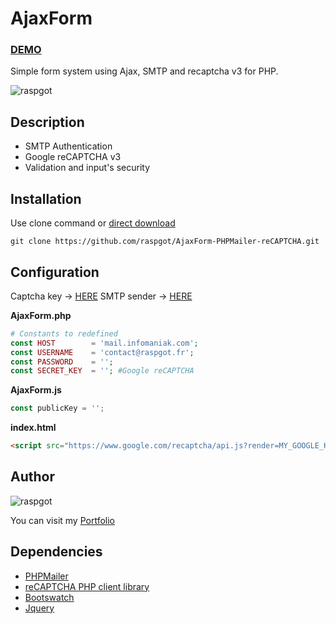 
# AjaxForm

### [DEMO](https://dev.raspgot.fr/github/contact-form-recaptcha-v3)
Simple form system using Ajax, SMTP and recaptcha v3 for PHP.

![raspgot](https://dev.raspgot.fr/github/contact-form-recaptcha-v3/screen.png)

## Description
* SMTP Authentication
* Google reCAPTCHA v3
* Validation and input's security

## Installation
Use clone command or [direct download](https://github.com/raspgot/AjaxForm-PHPMailer-reCAPTCHA/archive/master.zip)
```
git clone https://github.com/raspgot/AjaxForm-PHPMailer-reCAPTCHA.git
```

## Configuration
Captcha key -> [HERE](https://www.google.com/recaptcha/intro/v3.html)
SMTP sender -> [HERE](https://www.infomaniak.com/fr/hebergement/web-et-mail/hebergement-mail)

**AjaxForm.php**
```php
# Constants to redefined
const HOST        = 'mail.infomaniak.com';
const USERNAME    = 'contact@raspgot.fr';
const PASSWORD    = '';
const SECRET_KEY  = ''; #Google reCAPTCHA
```

**AjaxForm.js**
```javascript
const publicKey = '';
```

**index.html**
```html
<script src="https://www.google.com/recaptcha/api.js?render=MY_GOOGLE_KEY"></script>
```

## Author
![raspgot](https://dev.raspgot.fr/github/contact-form-recaptcha-v3/raspgot.png)

You can visit my [Portfolio](https://raspgot.fr)

## Dependencies
* [PHPMailer](https://github.com/PHPMailer/PHPMailer)
* [reCAPTCHA PHP client library](https://github.com/google/recaptcha)
* [Bootswatch](https://bootswatch.com/)
* [Jquery](https://jquery.com/)